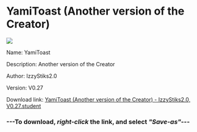 # YamiToast (Another version of the Creator)

<img src = "https://raw.githubusercontent.com/Arbiter1223/Koukou-Gurashi-Custom-Students/master/Students/Files/YamiToast%20(Another%20version%20of%20the%20Creator).png">

Name: YamiToast

Description: Another version of the Creator

Author: IzzyStiks2.0

Version: V0.27

Download link: <a href="https://raw.githubusercontent.com/Arbiter1223/Koukou-Gurashi-Custom-Students/master/Students/Files/YamiToast%20(Another%20version%20of%20the%20Creator)%20-%20IzzyStiks2.0%2C%20V0.27.student">YamiToast (Another version of the Creator) - IzzyStiks2.0, V0.27.student</a>

### ---**To download, _right-click_ the link, and select _"Save-as"_**---

